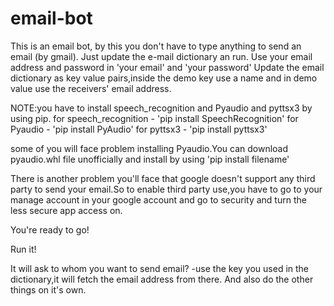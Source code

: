 # email-bot
This is an email bot, by this you don't have to type anything to send an email (by gmail). Just update the e-mail dictionary an run.
Use your email address and password in 'your email' and 'your password'
Update the email dictionary as key value pairs,inside the demo key use a name and in demo value use the receivers' email address.

NOTE:you have to install speech_recognition and Pyaudio and pyttsx3 by using pip.
  for speech_recognition - 'pip install SpeechRecognition'
  for Pyaudio - 'pip install PyAudio'
  for pyttsx3 - 'pip install pyttsx3'
  
  some of you will face problem installing Pyaudio.You can download pyaudio.whl file unofficially and     install by using 'pip install filename'

There is another problem you'll face that google doesn't support any third party to send your email.So to enable third party use,you have to go to your manage account in your google account and go to security and turn the less secure app access on.

You're ready to go!

Run it!

It will ask to whom you want to send email?
-use the key you used in the dictionary,it will fetch the email address from there.
And also do the other things on it's own.

